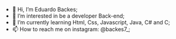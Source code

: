 - 👋 Hi, I’m Eduardo Backes;
- 👀 I’m interested in be a developer Back-end;
- 🌱 I’m currently learning Html, Css, Javascript, Java, C# and C;
- 📫 How to reach me on instagram: @backes7_;
